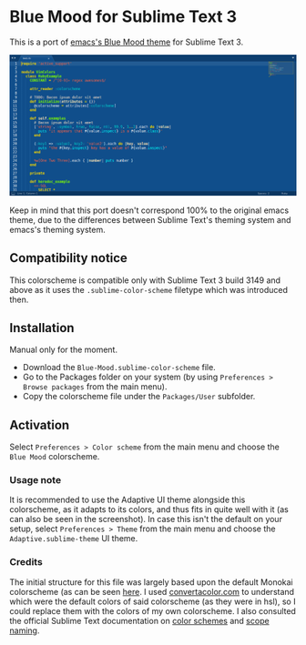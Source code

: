 # Blue Mood for Sublime Text 3

This is a port of [emacs's Blue Mood theme](https://emacsthemes.com/themes/blue-mood-theme.html) for Sublime Text 3.

![Screenshot](screenshot.png)

Keep in mind that this port doesn't correspond 100% to the original emacs theme, due to the differences between Sublime Text's theming system and emacs's theming system.

## Compatibility notice

This colorscheme is compatible only with Sublime Text 3 build 3149 and above as it uses the `.sublime-color-scheme` filetype which was introduced then.

## Installation

Manual only for the moment.

- Download the `Blue-Mood.sublime-color-scheme` file.
- Go to the Packages folder on your system (by using `Preferences > Browse packages` from the main menu).
- Copy the colorscheme file under the `Packages/User` subfolder.

## Activation

Select `Preferences > Color scheme` from the main menu and choose the `Blue Mood` colorscheme.

### Usage note

It is recommended to use the Adaptive UI theme alongside this colorscheme, as it adapts to its colors, and thus fits in quite well with it (as can also be seen in the screenshot). In case this isn't the default on your setup, select `Preferences > Theme` from the main menu and choose the `Adaptive.sublime-theme` UI theme.

### Credits

The initial structure for this file was largely based upon the default Monokai colorscheme (as can be seen [here](https://github.com/twolfson/sublime-files/blob/master/Packages/Color%20Scheme%20-%20Default/Monokai.sublime-color-scheme). I used [convertacolor.com](https://convertacolor.com/) to understand which were the default colors of said colorscheme (as they were in hsl), so I could replace them with the colors of my own colorscheme. I also consulted the official Sublime Text documentation on [color schemes](https://www.sublimetext.com/docs/3/color_schemes.html) and [scope naming](https://www.sublimetext.com/docs/3/scope_naming.html).
